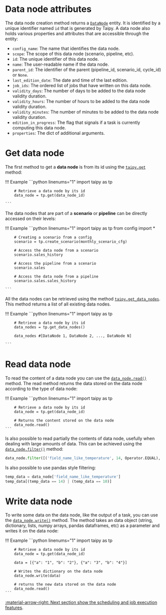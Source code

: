 # Data node attributes

The data node creation method returns a [`DataNode`](../../../reference/#taipy.core.data.data_node.DataNode) entity.
It is
identified by
a unique identifier named `id` that is generated by Taipy.
A data node also holds various properties and attributes that are accessible through the entity:

- `config_name`: The name that identifies the data node.
- `scope`: The scope of this data node (scenario, pipeline, etc).
- `id`: The unique identifier of this data node.
- `name`: The user-readable name if the data node.
- `parent_id`: The identifier of the parent (pipeline_id, scenario_id, cycle_id) or `None`.
- `last_edition_date`: The date and time of the last edition.
- `job_ids`: The ordered list of jobs that have written on this data node.
- `validity_days`: The number of days to be added to the data node validity duration.
- `validity_hours`: The number of hours to be added to the data node validity duration.
- `validity_minutes`: The number of minutes to be added to the data node validity duration.
- `edition_in_progress`: The flag that signals if a task is currently computing this data node.
- `properties`: The dict of additional arguments.


# Get data node

The first method to get a **data node** is from its id using the
[`taipy.get`](../../../reference/#taipy.core.taipy.get) method:

!!! Example
    ```python linenums="1"
        import taipy as tp


        # Retrieve a data node by its id
        data_node = tp.get(data_node_id)

    ```

The data nodes that are part of a **scenario** or **pipeline** can be directly accessed on their levels:

!!! Example
    ```python linenums="1"
        import taipy as tp
        from config import *

        # Creating a scenario from a config
        scenario = tp.create_scenario(monthly_scenario_cfg)

        # Access the data node from a scenario
        scenario.sales_history

        # Access the pipeline from a scenario
        scenario.sales

        # Access the data node from a pipeline
        scenario.sales.sales_history

    ```


All the data nodes can be retrieved using the method
[`taipy.get_data_nodes`](../../../reference/#taipy.core.taipy.get_data_nodes). This method returns a list of
all existing data nodes.

!!! Example
    ```python linenums="1"
        import taipy as tp


        # Retrieve a data node by its id
        data_nodes = tp.get_data_nodes()

        data_nodes #[DataNode 1, DataNode 2, ..., DataNode N]

    ```

# Read data node

To read the content of a data node you can use the
[`data_node.read()`](../../../reference/#taipy.core.data.data_node.DataNode.read)
method. The read method returns the data stored on the data node according to the type of data node:

!!! Example
    ```python linenums="1"
        import taipy as tp


        # Retrieve a data node by its id
        data_node = tp.get(data_node_id)

        # Returns the content stored on the data node
        data_node.read()
    ```


Is also possible to read partially the contents of data node, usefully when dealing with large amounts of data.
This can be achieved using the [`data_node.filter()`](../../../reference/#taipy.core.data.data_node.DataNode.filter)
method:

```python linenums="1"
data_node.filter([('field_name_like_temperature', 14, Operator.EQUAL), ('field_name_like_temperature', 10, Operator.EQUAL)], JoinOperator.OR))
```
Is also possible to use pandas style filtering:

```python linenums="1"
temp_data = data_node['field_name_like_temperature']
temp_data[(temp_data == 14) | (temp_data == 10)]
```

# Write data node

To write some data on the data node, like the output of a task, you can use the
[`data_node.write()`](../../../reference/#taipy.core.data.data_node.DataNode.write) method.
The method takes an data object (string, dictionary, lists, numpy arrays, pandas dataframes, etc) as a
parameter and writes it on the data node:

!!! Example
    ```python linenums="1"
        import taipy as tp


        # Retrieve a data node by its id
        data_node = tp.get(data_node_id)

        data = [{"a": "1", "b": "2"}, {"a": "3", "b": "4"}]

        # Writes the dictionary on the data node
        data_node.write(data)

        # returns the new data stored on the data node
        data_node.read()
    ```

[:material-arrow-right: Next section show the scheduling and job execution features](scheduling-and-job-execution.md).
